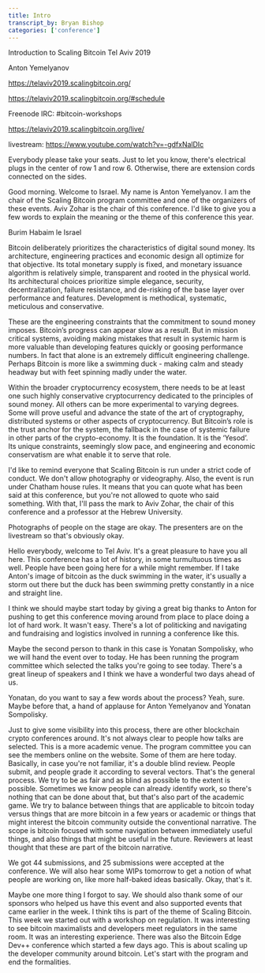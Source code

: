 ```yaml
---
title: Intro
transcript_by: Bryan Bishop
categories: ['conference']
---
```


Introduction to Scaling Bitcoin Tel Aviv 2019

Anton Yemelyanov

<https://telaviv2019.scalingbitcoin.org/>

<https://telaviv2019.scalingbitcoin.org/#schedule>

Freenode IRC: #bitcoin-workshops

<https://telaviv2019.scalingbitcoin.org/live/>

livestream: <https://www.youtube.com/watch?v=-gdfxNalDIc>

Everybody please take your seats. Just to let you know, there's electrical plugs in the center of row 1 and row 6. Otherwise, there are extension cords connected on the sides.

Good morning. Welcome to Israel. My name is Anton Yemelyanov. I am the chair of the Scaling Bitcoin program committee and one of the organizers of these events. Aviv Zohar is the chair of this conference. I'd like to give you a few words to explain the meaning or the theme of this conference this year.

Burim Habaim le Israel

Bitcoin deliberately prioritizes the characteristics of digital sound money. Its architecture, engineering practices and economic design all optimize for that objective. Its total monetary supply is fixed, and monetary issuance algorithm is relatively simple, transparent and rooted in the physical world. Its architectural choices prioritize simple elegance, security, decentralization, failure resistance, and de-risking of the base layer over performance and features. Development is methodical, systematic, meticulous and conservative.

These are the engineering constraints that the commitment to sound money imposes. Bitcoin’s progress can appear slow as a result. But in mission critical systems, avoiding making mistakes that result in systemic harm is more valuable than developing features quickly or goosing performance numbers. In fact that alone is an extremely difficult engineering challenge. Perhaps Bitcoin is more like a swimming duck - making calm and steady headway but with feet spinning madly under the water.

Within the broader cryptocurrency ecosystem, there needs to be at least one such highly conservative cryptocurrency dedicated to the principles of sound money. All others can be more experimental to varying degrees. Some will prove useful and advance the state of the art of cryptography, distributed systems or other aspects of cryptocurrency. But Bitcoin’s role is the trust anchor for the system, the fallback in the case of systemic failure in other parts of the crypto-economy. It is the foundation. It is the ‘Yesod’. Its unique constraints, seemingly slow pace, and engineering and economic conservatism are what enable it to serve that role.

I'd like to remind everyone that Scaling Bitcoin is run under a strict code of conduct. We don't allow photography or videography. Also, the event is run under Chatham house rules. It means that you can quote what has been said at this conference, but you're not allowed to quote who said something. With that, I'll pass the mark to Aviv Zohar, the chair of this conference and a professor at the Hebrew University.

Photographs of people on the stage are okay. The presenters are on the livestream so that's obviously okay.

Hello everybody, welcome to Tel Aviv. It's a great pleasure to have you all here. This conference has a lot of history, in some turmultuous times as well. People have been going here for a while might remember. If I take Anton's image of bitcoin as the duck swimming in the water, it's usually a storm out there but the duck has been swimming pretty constantly in a nice and straight line.

I think we should maybe start today by giving a great big thanks to Anton for pushing to get this conference moving around from place to place doing a lot of hard work. It wasn't easy. There's a lot of politicking and navigating and fundraising and logistics involved in running a conference like this.

Maybe the second person to thank in this case is Yonatan Sompolisky, who we will hand the event over to today. He has been running the program committee which selected the talks you're going to see today. There's a great lineup of speakers and I think we have a wonderful two days ahead of us.

Yonatan, do you want to say a few words about the process? Yeah, sure. Maybe before that, a hand of applause for Anton Yemelyanov and Yonatan Sompolisky.

Just to give some visibility into this process, there are other blockchain crypto conferences around. It's not always clear to people how talks are selected. This is a more academic venue. The program committee you can see the members online on the website. Some of them are here today. Basically, in case you're not familiar, it's a double blind review. People submit, and people grade it according to several vectors. That's the general process. We try to be as fair and as blind as possible to the extent is possible. Sometimes we know people can already identify work, so there's nothing that can be done about that, but that's also part of the academic game. We try to balance between things that are applicable to bitcoin today versus things that are more bitcoin in a few years or academic or things that might interest the bitcoin community outside the conventional narrative. The scope is bitcoin focused with some navigation between immediately useful things, and also things that might be useful in the future. Reviewers at least thought that these are part of the bitcoin narrative.

We got 44 submissions, and 25 submissions were accepted at the conference. We will also hear some WIPs tomorrow to get a notion of what people are working on, like more half-baked ideas basically. Okay, that's it.

Maybe one more thing I forgot to say. We should also thank some of our sponsors who helped us have this event and also supported events that came earlier in the week. I think tihs is part of the theme of Scaling Bitcoin. This week we started out with a workshop on regulation. It was interesting to see bitcoin maximalists and developers meet regulators in the same room. It was an interesting experience. There was also the Bitcoin Edge Dev++ conference which started a few days ago. This is about scaling up the developer community around bitcoin. Let's start with the program and end the formalities.


